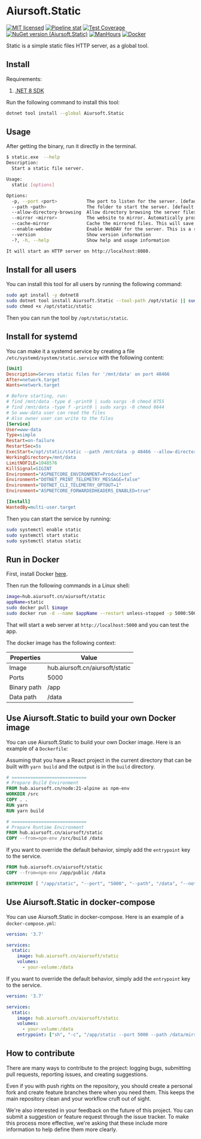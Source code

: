 # Aiursoft.Static

[![MIT licensed](https://img.shields.io/badge/license-MIT-blue.svg)](https://gitlab.aiursoft.cn/aiursoft/static/-/blob/master/LICENSE)
[![Pipeline stat](https://gitlab.aiursoft.cn/aiursoft/static/badges/master/pipeline.svg)](https://gitlab.aiursoft.cn/aiursoft/static/-/pipelines)
[![Test Coverage](https://gitlab.aiursoft.cn/aiursoft/static/badges/master/coverage.svg)](https://gitlab.aiursoft.cn/aiursoft/static/-/pipelines)
[![NuGet version (Aiursoft.Static)](https://img.shields.io/nuget/v/Aiursoft.Static.svg)](https://www.nuget.org/packages/Aiursoft.Static/)
[![ManHours](https://manhours.aiursoft.cn/r/gitlab.aiursoft.cn/aiursoft/Static.svg)](https://gitlab.aiursoft.cn/aiursoft/Static/-/commits/master?ref_type=heads)
[![Docker](https://img.shields.io/badge/docker-latest-blue?logo=docker)](https://hub.aiursoft.cn/#!/taglist/aiursoft/static)

Static is a simple static files HTTP server, as a global tool.

## Install

Requirements:

1. [.NET 8 SDK](http://dot.net/)

Run the following command to install this tool:

```bash
dotnet tool install --global Aiursoft.Static
```

## Usage

After getting the binary, run it directly in the terminal.

```bash
$ static.exe  --help
Description:
  Start a static file server.

Usage:
  static [options]

Options:
  -p, --port <port>           The port to listen for the server. [default: 8080]
  --path <path>               The folder to start the server. [default: .]
  --allow-directory-browsing  Allow directory browsing the server files under the path. This options if conflict with --mirror. [default: False]
  --mirror <mirror>           The website to mirror. Automatically proxy the file if the file is not found in the server. This option if conflict with --allow-directory-browsing.
  --cache-mirror              Cache the mirrored files. This will save the mirrored files to the servers disk. [default: True]
  --enable-webdav             Enable WebDAV for the server. This is a read-only WebDAV server. [default: False]
  --version                   Show version information
  -?, -h, --help              Show help and usage information

It will start an HTTP server on http://localhost:8080.
```

## Install for all users

You can install this tool for all users by running the following command:

```bash
sudo apt install -y dotnet8
sudo dotnet tool install Aiursoft.Static --tool-path /opt/static || sudo dotnet tool update Aiursoft.Static --tool-path /opt/static
sudo chmod +x /opt/static/static
```

Then you can run the tool by `/opt/static/static`.

## Install for systemd

You can make it a systemd service by creating a file `/etc/systemd/system/static.service` with the following content:

```ini
[Unit]
Description=Serves static files for '/mnt/data' on port 48466
After=network.target
Wants=network.target

# Before starting, run:
# find /mnt/data -type d -print0 | sudo xargs -0 chmod 0755
# find /mnt/data -type f -print0 | sudo xargs -0 chmod 0644
# So www-data user can read the files
# Also owner user can write to the files
[Service]
User=www-data
Type=simple
Restart=on-failure
RestartSec=5s
ExecStart=/opt/static/static --path /mnt/data -p 48466 --allow-directory-browsing
WorkingDirectory=/mnt/data
LimitNOFILE=1048576
KillSignal=SIGINT
Environment="ASPNETCORE_ENVIRONMENT=Production"
Environment="DOTNET_PRINT_TELEMETRY_MESSAGE=false"
Environment="DOTNET_CLI_TELEMETRY_OPTOUT=1"
Environment="ASPNETCORE_FORWARDEDHEADERS_ENABLED=true"

[Install]
WantedBy=multi-user.target
```

Then you can start the service by running:

```bash
sudo systemctl enable static
sudo systemctl start static
sudo systemctl status static
```

## Run in Docker

First, install Docker [here](https://docs.docker.com/get-docker/).

Then run the following commands in a Linux shell:

```bash
image=hub.aiursoft.cn/aiursoft/static
appName=static
sudo docker pull $image
sudo docker run -d --name $appName --restart unless-stopped -p 5000:5000 -v /var/www/$appName:/data $image
```

That will start a web server at `http://localhost:5000` and you can test the app.

The docker image has the following context:

| Properties  | Value                                  |
|-------------|----------------------------------------|
| Image       | hub.aiursoft.cn/aiursoft/static        |
| Ports       | 5000                                   |
| Binary path | /app                                   |
| Data path   | /data                                  |

## Use Aiursoft.Static to build your own Docker image

You can use Aiursoft.Static to build your own Docker image. Here is an example of a `Dockerfile`:

Assuming that you have a React project in the current directory that can be built with `yarn build` and the output is in the `build` directory.

```Dockerfile
# ============================
# Prepare Build Environment
FROM hub.aiursoft.cn/node:21-alpine as npm-env
WORKDIR /src
COPY . .
RUN yarn
RUN yarn build

# ============================
# Prepare Runtime Environment
FROM hub.aiursoft.cn/aiursoft/static
COPY --from=npm-env /src/build /data
```

If you want to override the default behavior, simply add the `entrypoint` key to the service.

```Dockerfile
FROM hub.aiursoft.cn/aiursoft/static
COPY --from=npm-env /app/public /data

ENTRYPOINT [ "/app/static", "--port", "5000", "--path", "/data", "--not-found-page", "/404.html" ]
```

## Use Aiursoft.Static in docker-compose

You can use Aiursoft.Static in docker-compose. Here is an example of a `docker-compose.yml`:

```yaml
version: '3.7'

services:
  static:
    image: hub.aiursoft.cn/aiursoft/static
    volumes:
      - your-volume:/data
```

If you want to override the default behavior, simply add the `entrypoint` key to the service.

```yaml
version: '3.7'

services:
  static:
    image: hub.aiursoft.cn/aiursoft/static
    volumes:
      - your-volume:/data
    entrypoint: ["sh", "-c", "/app/static --port 5000 --path /data/mirror/archive.ubuntu.com --allow-directory-browsing"]
```

## How to contribute

There are many ways to contribute to the project: logging bugs, submitting pull requests, reporting issues, and creating suggestions.

Even if you with push rights on the repository, you should create a personal fork and create feature branches there when you need them. This keeps the main repository clean and your workflow cruft out of sight.

We're also interested in your feedback on the future of this project. You can submit a suggestion or feature request through the issue tracker. To make this process more effective, we're asking that these include more information to help define them more clearly.
